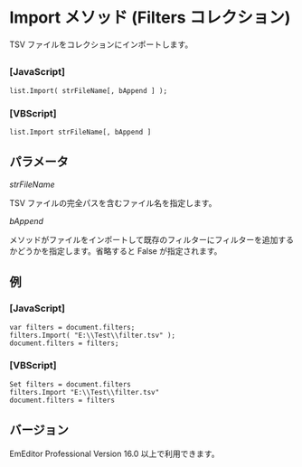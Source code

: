 # Import メソッド (Filters コレクション)

TSV ファイルをコレクションにインポートします。

## 

### \[JavaScript\]

```
list.Import( strFileName[, bAppend ] );
```

### \[VBScript\]

```
list.Import strFileName[, bAppend ]
```

## パラメータ

_strFileName_

TSV ファイルの完全パスを含むファイル名を指定します。

_bAppend_

メソッドがファイルをインポートして既存のフィルターにフィルターを追加するかどうかを指定します。省略すると False が指定されます。

## 例

### \[JavaScript\]

```
var filters = document.filters;
filters.Import( "E:\\Test\\filter.tsv" );
document.filters = filters;
```

### \[VBScript\]

```
Set filters = document.filters
filters.Import "E:\\Test\\filter.tsv"
document.filters = filters
```

## バージョン

EmEditor Professional Version 16.0 以上で利用できます。
